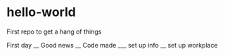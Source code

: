 # hello-world
First repo to get a hang of things

First day __ Good news __ Code made ___ set up info __ set up workplace
